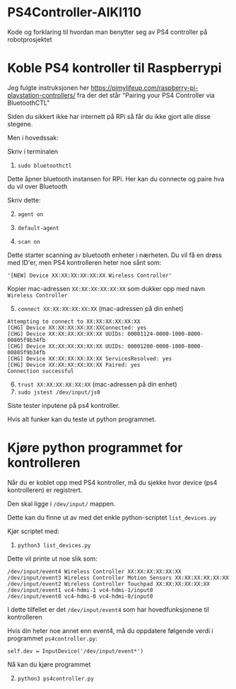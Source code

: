 # PS4Controller-AIKI110

Kode og forklaring til hvordan man benytter seg av PS4 controller på robotprosjektet

# Koble PS4 kontroller til Raspberrypi

Jeg fulgte instruksjonen her https://pimylifeup.com/raspberry-pi-playstation-controllers/ fra der det står "Pairing your PS4 Controller via BluetoothCTL"

Siden du sikkert ikke har internett på RPi så får du ikke gjort alle disse stegene.

Men i hovedssak:

Skriv i terminalen

1. ```sudo bluetoothctl```

Dette åpner bluetooth instansen for RPi. Her kan du connecte og paire hva du vil over Bluetooth

Skriv dette:

2. ```agent on```

3. ```default-agent```

4. ```scan on```

Dette starter scanning av bluetooth enheter i nærheten. Du vil få en drøss med ID'er, men PS4 kontrolleren heter noe sånt som:

```
'[NEW] Device XX:XX:XX:XX:XX:XX Wireless Controller'
```

Kopier mac-adressen ```XX:XX:XX:XX:XX:XX``` som dukker opp med navn ```Wireless Controller```

5. ```connect XX:XX:XX:XX:XX:XX``` (mac-adressen på din enhet)

```
Attempting to connect to XX:XX:XX:XX:XX:XX
[CHG] Device XX:XX:XX:XX:XX:XXConnected: yes
[CHG] Device XX:XX:XX:XX:XX:XX UUIDs: 00001124-0000-1000-8000-00805f9b34fb
[CHG] Device XX:XX:XX:XX:XX:XX UUIDs: 00001200-0000-1000-8000-00805f9b34fb
[CHG] Device XX:XX:XX:XX:XX:XX ServicesResolved: yes
[CHG] Device XX:XX:XX:XX:XX:XX Paired: yes
Connection successful
```
6. ```trust XX:XX:XX:XX:XX:XX``` (mac-adressen på din enhet)
7. ```sudo jstest /dev/input/js0```

Siste tester inputene på ps4 kontroller.

Hvis alt funker kan du teste ut python programmet.

# Kjøre python programmet for kontrolleren

Når du er koblet opp med PS4 kontroller, må du sjekke hvor device (ps4 kontrolleren) er registrert.

Den skal ligge i ```/dev/input/``` mappen.

Dette kan du finne ut av med det enkle python-scriptet ```list_devices.py```

Kjør scriptet med:

1. ```python3 list_devices.py```

Dette vil printe ut noe slik som:

```
/dev/input/event4 Wireless Controller XX:XX:XX:XX:XX:XX
/dev/input/event3 Wireless Controller Motion Sensors XX:XX:XX:XX:XX:XX
/dev/input/event2 Wireless Controller Touchpad XX:XX:XX:XX:XX:XX
/dev/input/event1 vc4-hdmi-1 vc4-hdmi-1/input0
/dev/input/event0 vc4-hdmi-0 vc4-hdmi-0/input0
```

I dette tilfellet er det ```/dev/input/event4``` som har hovedfunksjonene til kontrolleren

Hvis din heter noe annet enn event4, må du oppdatere følgende verdi i programmet ```ps4controller.py```:

```
self.dev = InputDevice('/dev/input/event*')
```

Nå kan du kjøre programmet

2. ```python3 ps4controller.py```